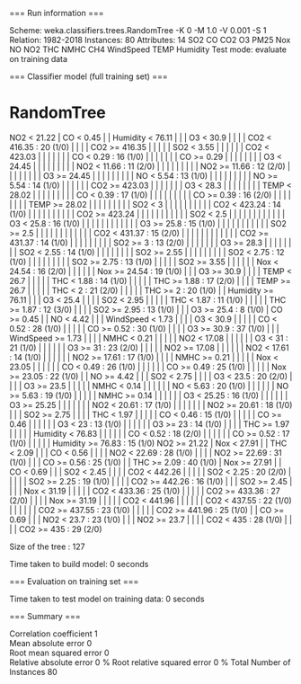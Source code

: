 === Run information ===

Scheme:       weka.classifiers.trees.RandomTree -K 0 -M 1.0 -V 0.001 -S 1
Relation:     1982-2018
Instances:    80
Attributes:   14
              SO2
              CO
              CO2
              O3
              PM25
              Nox
              NO
              NO2
              THC
              NMHC
              CH4
              WindSpeed
              TEMP
              Humidity
Test mode:    evaluate on training data

=== Classifier model (full training set) ===


RandomTree
==========

NO2 < 21.22
|   CO < 0.45
|   |   Humidity < 76.11
|   |   |   O3 < 30.9
|   |   |   |   CO2 < 416.35 : 20 (1/0)
|   |   |   |   CO2 >= 416.35
|   |   |   |   |   SO2 < 3.55
|   |   |   |   |   |   CO2 < 423.03
|   |   |   |   |   |   |   CO < 0.29 : 16 (1/0)
|   |   |   |   |   |   |   CO >= 0.29
|   |   |   |   |   |   |   |   O3 < 24.45
|   |   |   |   |   |   |   |   |   NO2 < 11.66 : 11 (2/0)
|   |   |   |   |   |   |   |   |   NO2 >= 11.66 : 12 (2/0)
|   |   |   |   |   |   |   |   O3 >= 24.45
|   |   |   |   |   |   |   |   |   NO < 5.54 : 13 (1/0)
|   |   |   |   |   |   |   |   |   NO >= 5.54 : 14 (1/0)
|   |   |   |   |   |   CO2 >= 423.03
|   |   |   |   |   |   |   O3 < 28.3
|   |   |   |   |   |   |   |   TEMP < 28.02
|   |   |   |   |   |   |   |   |   CO < 0.39 : 17 (1/0)
|   |   |   |   |   |   |   |   |   CO >= 0.39 : 16 (2/0)
|   |   |   |   |   |   |   |   TEMP >= 28.02
|   |   |   |   |   |   |   |   |   SO2 < 3
|   |   |   |   |   |   |   |   |   |   CO2 < 423.24 : 14 (1/0)
|   |   |   |   |   |   |   |   |   |   CO2 >= 423.24
|   |   |   |   |   |   |   |   |   |   |   SO2 < 2.5
|   |   |   |   |   |   |   |   |   |   |   |   O3 < 25.8 : 16 (1/0)
|   |   |   |   |   |   |   |   |   |   |   |   O3 >= 25.8 : 15 (1/0)
|   |   |   |   |   |   |   |   |   |   |   SO2 >= 2.5
|   |   |   |   |   |   |   |   |   |   |   |   CO2 < 431.37 : 15 (2/0)
|   |   |   |   |   |   |   |   |   |   |   |   CO2 >= 431.37 : 14 (1/0)
|   |   |   |   |   |   |   |   |   SO2 >= 3 : 13 (2/0)
|   |   |   |   |   |   |   O3 >= 28.3
|   |   |   |   |   |   |   |   SO2 < 2.55 : 14 (1/0)
|   |   |   |   |   |   |   |   SO2 >= 2.55
|   |   |   |   |   |   |   |   |   SO2 < 2.75 : 12 (1/0)
|   |   |   |   |   |   |   |   |   SO2 >= 2.75 : 13 (1/0)
|   |   |   |   |   SO2 >= 3.55
|   |   |   |   |   |   Nox < 24.54 : 16 (2/0)
|   |   |   |   |   |   Nox >= 24.54 : 19 (1/0)
|   |   |   O3 >= 30.9
|   |   |   |   TEMP < 26.7
|   |   |   |   |   THC < 1.88 : 14 (1/0)
|   |   |   |   |   THC >= 1.88 : 17 (2/0)
|   |   |   |   TEMP >= 26.7
|   |   |   |   |   THC < 2 : 21 (2/0)
|   |   |   |   |   THC >= 2 : 20 (1/0)
|   |   Humidity >= 76.11
|   |   |   O3 < 25.4
|   |   |   |   SO2 < 2.95
|   |   |   |   |   THC < 1.87 : 11 (1/0)
|   |   |   |   |   THC >= 1.87 : 12 (3/0)
|   |   |   |   SO2 >= 2.95 : 13 (1/0)
|   |   |   O3 >= 25.4 : 8 (1/0)
|   CO >= 0.45
|   |   NO < 4.42
|   |   |   WindSpeed < 1.73
|   |   |   |   O3 < 30.9
|   |   |   |   |   CO < 0.52 : 28 (1/0)
|   |   |   |   |   CO >= 0.52 : 30 (1/0)
|   |   |   |   O3 >= 30.9 : 37 (1/0)
|   |   |   WindSpeed >= 1.73
|   |   |   |   NMHC < 0.21
|   |   |   |   |   NO2 < 17.08
|   |   |   |   |   |   O3 < 31 : 21 (1/0)
|   |   |   |   |   |   O3 >= 31 : 23 (2/0)
|   |   |   |   |   NO2 >= 17.08
|   |   |   |   |   |   NO2 < 17.61 : 14 (1/0)
|   |   |   |   |   |   NO2 >= 17.61 : 17 (1/0)
|   |   |   |   NMHC >= 0.21
|   |   |   |   |   Nox < 23.05
|   |   |   |   |   |   CO < 0.49 : 26 (1/0)
|   |   |   |   |   |   CO >= 0.49 : 25 (1/0)
|   |   |   |   |   Nox >= 23.05 : 22 (1/0)
|   |   NO >= 4.42
|   |   |   SO2 < 2.75
|   |   |   |   O3 < 23.5 : 20 (2/0)
|   |   |   |   O3 >= 23.5
|   |   |   |   |   NMHC < 0.14
|   |   |   |   |   |   NO < 5.63 : 20 (1/0)
|   |   |   |   |   |   NO >= 5.63 : 19 (1/0)
|   |   |   |   |   NMHC >= 0.14
|   |   |   |   |   |   O3 < 25.25 : 16 (1/0)
|   |   |   |   |   |   O3 >= 25.25
|   |   |   |   |   |   |   NO2 < 20.61 : 17 (1/0)
|   |   |   |   |   |   |   NO2 >= 20.61 : 18 (1/0)
|   |   |   SO2 >= 2.75
|   |   |   |   THC < 1.97
|   |   |   |   |   CO < 0.46 : 15 (1/0)
|   |   |   |   |   CO >= 0.46
|   |   |   |   |   |   O3 < 23 : 13 (1/0)
|   |   |   |   |   |   O3 >= 23 : 14 (1/0)
|   |   |   |   THC >= 1.97
|   |   |   |   |   Humidity < 76.83
|   |   |   |   |   |   CO < 0.52 : 18 (2/0)
|   |   |   |   |   |   CO >= 0.52 : 17 (1/0)
|   |   |   |   |   Humidity >= 76.83 : 15 (1/0)
NO2 >= 21.22
|   Nox < 27.91
|   |   THC < 2.09
|   |   |   CO < 0.56
|   |   |   |   NO2 < 22.69 : 28 (1/0)
|   |   |   |   NO2 >= 22.69 : 31 (1/0)
|   |   |   CO >= 0.56 : 25 (1/0)
|   |   THC >= 2.09 : 40 (1/0)
|   Nox >= 27.91
|   |   CO < 0.69
|   |   |   SO2 < 2.45
|   |   |   |   CO2 < 442.26
|   |   |   |   |   SO2 < 2.25 : 20 (2/0)
|   |   |   |   |   SO2 >= 2.25 : 19 (1/0)
|   |   |   |   CO2 >= 442.26 : 16 (1/0)
|   |   |   SO2 >= 2.45
|   |   |   |   Nox < 31.19
|   |   |   |   |   CO2 < 433.36 : 25 (1/0)
|   |   |   |   |   CO2 >= 433.36 : 27 (2/0)
|   |   |   |   Nox >= 31.19
|   |   |   |   |   CO2 < 441.96
|   |   |   |   |   |   CO2 < 437.55 : 22 (1/0)
|   |   |   |   |   |   CO2 >= 437.55 : 23 (1/0)
|   |   |   |   |   CO2 >= 441.96 : 25 (1/0)
|   |   CO >= 0.69
|   |   |   NO2 < 23.7 : 23 (1/0)
|   |   |   NO2 >= 23.7
|   |   |   |   CO2 < 435 : 28 (1/0)
|   |   |   |   CO2 >= 435 : 29 (2/0)

Size of the tree : 127

Time taken to build model: 0 seconds

=== Evaluation on training set ===

Time taken to test model on training data: 0 seconds

=== Summary ===

Correlation coefficient                  1     
Mean absolute error                      0     
Root mean squared error                  0     
Relative absolute error                  0      %
Root relative squared error              0      %
Total Number of Instances               80     

